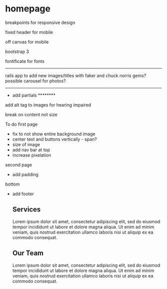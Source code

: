 # homepage

breakpoints for responsive design

fixed header for mobile

off canvas for mobile

bootstrap 3

fontificate for fonts

********
rails app to add new images/titles with faker and chuck norris gems?
possible carousel for photos? 
*****
- add partials ********

add alt tag to images for hearing impaired

break on content not size

To do
first page
- fix to not show entire background image
- center text and buttons vertically - span?
- size of image
- add nav bar at top
- increase pixelation

second page
- add padding

bottom
- add footer

  <colgroup>
       <col span="1">
       <col span="1">
       <col span="1">
       <col span="1">
    </colgroup>


    <div class="services-page">
      <div class="row">
        <div id="services-header">
          <h2> Services </h2>
          <p>
          Lorem ipsum dolor sit amet, consectetur adipiscing elit, sed do eiusmod tempor incididunt ut labore et dolore magna aliqua. Ut enim ad minim veniam, quis nostrud exercitation ullamco laboris nisi ut aliquip ex ea commodo consequat. 
          </p>
          <div id="services-data"></div>
        </div>
      </div>
    </div>

    <div class="team-page">
      <div class="row">
        <div id="team-header">
          <h2> Our Team </h2>
          <p>
          Lorem ipsum dolor sit amet, consectetur adipiscing elit, sed do eiusmod tempor incididunt ut labore et dolore magna aliqua. Ut enim ad minim veniam, quis nostrud exercitation ullamco laboris nisi ut aliquip ex ea commodo consequat. 
          </p>
        </div>      
      </div>      
    </div>

  </div>
